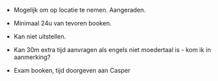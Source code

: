 * Mogelijk om op locatie te nemen. Aangeraden.
* Minimaal 24u van tevoren booken.
* Kan niet uitstellen.
* Kan 30m extra tijd aanvragen als engels niet moedertaal is - kom ik in aanmerking?

* Exam booken, tijd doorgeven aan Casper